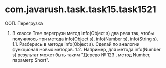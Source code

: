 # com.javarush.task.task15.task1521
ООП. Перегрузка

1. В классе Tree перегрузи метод info(Object s) два раза так, чтобы получилось три метода info(Object s), info(Number s), info(String s).
1.1. Разберись в методе info(Object s). Сделай по аналогии функционал новых методов.
1.2. Например, для метода info(Number s) результат может быть таким "Дерево № 123 , метод Number, параметр Short".
